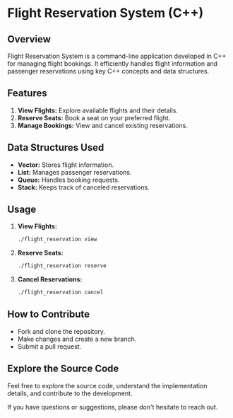 # Flight Reservation System (C++)

## Overview
Flight Reservation System is a command-line application developed in C++ for managing flight bookings. It efficiently handles flight information and passenger reservations using key C++ concepts and data structures.

## Features
1. **View Flights:** Explore available flights and their details.
2. **Reserve Seats:** Book a seat on your preferred flight.
3. **Manage Bookings:** View and cancel existing reservations.

## Data Structures Used
- **Vector:** Stores flight information.
- **List:** Manages passenger reservations.
- **Queue:** Handles booking requests.
- **Stack:** Keeps track of canceled reservations.

## Usage
1. **View Flights:**
    ```bash
    ./flight_reservation view
    ```
2. **Reserve Seats:**
    ```bash
    ./flight_reservation reserve
    ```
3. **Cancel Reservations:**
    ```bash
    ./flight_reservation cancel
    ```

## How to Contribute
- Fork and clone the repository.
- Make changes and create a new branch.
- Submit a pull request.

## Explore the Source Code
Feel free to explore the source code, understand the implementation details, and contribute to the development.

If you have questions or suggestions, please don't hesitate to reach out.
